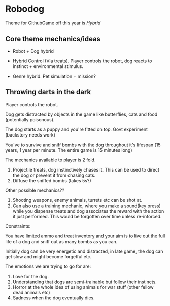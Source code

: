 # Robodog

Theme for GithubGame off this year is *Hybrid*

## Core theme mechanics/ideas

- Robot + Dog hybrid
- Hybrid Control (Via treats). Player controls the robot, dog reacts to instinct + environmental stimulus.

- Genre hybrid: Pet simulation + mission?

## Throwing darts in the dark

Player controls the robot.

Dog gets distracted by objects in the game like butterflies, cats and food (potentially poisonous).

The dog starts as a puppy and you're fitted on top. Govt experiment (backstory needs work)

You've to survive and sniff bombs with the dog throughout it's lifespan (15 years, 1 year per minute. The entire game is 15 minutes long)

The mechanics available to player is 2 fold.

1. Projectile treats, dog instinctively chases it. This can be used to direct the dog or prevent it from chasing cats.
2. Diffuse the sniffed bombs (takes 5s?)

Other possible mechanics??

1. Shooting weapons, enemy animals, turrets etc can be shot at.
2. Can also use a training mechanic, where you make a sound(key press) while you dispense treats and dog associates the reward with the action it just performed. This would be forgotten over time unless re-inforced.

Constraints:

You have limited ammo and treat inventory and your aim is to live out the full life of a dog and sniff out as many bombs as you can.

Initially dog can be very energetic and distracted, in late game, the dog can get slow and might become forgetful etc.

The emotions we are trying to go for are:

1. Love for the dog.
2. Understanding that dogs are semi-trainable but follow their instincts.
3. Horror at the whole idea of using animals for war stuff (other fellow dead animals etc)
4. Sadness when the dog eventually dies.
